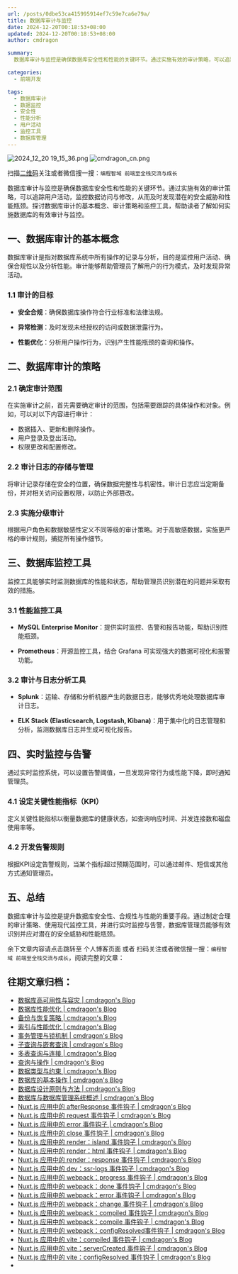 ```yaml
---
url: /posts/0dbe53ca415995914ef7c59e7ca6e79a/
title: 数据库审计与监控
date: 2024-12-20T00:18:53+08:00
updated: 2024-12-20T00:18:53+08:00
author: cmdragon

summary:
  数据库审计与监控是确保数据库安全性和性能的关键环节。通过实施有效的审计策略，可以追踪用户活动，监控数据访问与修改，从而及时发现潜在的安全威胁和性能瓶颈。探讨数据库审计的基本概念、审计策略和监控工具，帮助读者了解如何实施数据库的有效审计与监控。

categories:
  - 前端开发

tags:
  - 数据库审计
  - 数据监控
  - 安全性
  - 性能分析
  - 用户活动
  - 监控工具
  - 数据库管理
---
```


<img src="https://static.cmdragon.cn/blog/images/2024_12_20 19_15_36.png@blog" title="2024_12_20 19_15_36.png" alt="2024_12_20 19_15_36.png"/>

<img src="https://api2.cmdragon.cn/upload/cmder/20250304_012821924.jpg" title="cmdragon_cn.png" alt="cmdragon_cn.png"/>


扫描[二维码](https://api2.cmdragon.cn/upload/cmder/20250304_012821924.jpg)关注或者微信搜一搜：`编程智域 前端至全栈交流与成长`



数据库审计与监控是确保数据库安全性和性能的关键环节。通过实施有效的审计策略，可以追踪用户活动，监控数据访问与修改，从而及时发现潜在的安全威胁和性能瓶颈。探讨数据库审计的基本概念、审计策略和监控工具，帮助读者了解如何实施数据库的有效审计与监控。



## 一、数据库审计的基本概念

数据库审计是指对数据库系统中所有操作的记录与分析，目的是监控用户活动、确保合规性以及分析性能。审计能够帮助管理员了解用户的行为模式，及时发现异常活动。

### 1.1 审计的目标

- **安全合规**：确保数据库操作符合行业标准和法律法规。

- **异常检测**：及时发现未经授权的访问或数据泄露行为。

- **性能优化**：分析用户操作行为，识别产生性能瓶颈的查询和操作。

## 二、数据库审计的策略

### 2.1 确定审计范围

在实施审计之前，首先需要确定审计的范围，包括需要跟踪的具体操作和对象。例如，可以对以下内容进行审计：

- 数据插入、更新和删除操作。
- 用户登录及登出活动。
- 权限更改和配置修改。

### 2.2 审计日志的存储与管理

将审计记录存储在安全的位置，确保数据完整性与机密性。审计日志应当定期备份，并对相关访问设置权限，以防止外部篡改。

### 2.3 实施分级审计

根据用户角色和数据敏感性定义不同等级的审计策略。对于高敏感数据，实施更严格的审计规则，捕捉所有操作细节。

## 三、数据库监控工具

监控工具能够实时监测数据库的性能和状态，帮助管理员识别潜在的问题并采取有效的措施。

### 3.1 性能监控工具

- **MySQL Enterprise Monitor**：提供实时监控、告警和报告功能，帮助识别性能瓶颈。

- **Prometheus**：开源监控工具，结合 Grafana 可实现强大的数据可视化和报警功能。

### 3.2 审计与日志分析工具

- **Splunk**：运输、存储和分析机器产生的数据日志，能够优秀地处理数据库审计日志。

- **ELK Stack (Elasticsearch, Logstash, Kibana)**：用于集中化的日志管理和分析，监测数据库日志并生成可视化报告。

## 四、实时监控与告警

通过实时监控系统，可以设置告警阈值，一旦发现异常行为或性能下降，即时通知管理员。

### 4.1 设定关键性能指标（KPI）

定义关键性能指标以衡量数据库的健康状态，如查询响应时间、并发连接数和磁盘使用率等。

### 4.2 开发告警规则

根据KPI设定告警规则，当某个指标超过预期范围时，可以通过邮件、短信或其他方式通知管理员。

## 五、总结

数据库审计与监控是提升数据库安全性、合规性与性能的重要手段。通过制定合理的审计策略、使用现代监控工具，并进行实时监控与告警，数据库管理员能够有效识别并应对潜在的安全威胁和性能瓶颈。

余下文章内容请点击跳转至 个人博客页面 或者 扫码关注或者微信搜一搜：`编程智域 前端至全栈交流与成长`，阅读完整的文章：


## 往期文章归档：

- [数据库高可用性与容灾 | cmdragon's Blog](https://blog.cmdragon.cn/posts/a93af3924801/)
- [数据库性能优化 | cmdragon's Blog](https://blog.cmdragon.cn/posts/eb7202efbdae/)
- [备份与恢复策略 | cmdragon's Blog](https://blog.cmdragon.cn/posts/0f3edf9550ac/)
- [索引与性能优化 | cmdragon's Blog](https://blog.cmdragon.cn/posts/0fd4e9a4123a/)
- [事务管理与锁机制 | cmdragon's Blog](https://blog.cmdragon.cn/posts/21e8e33b5a0c/)
- [子查询与嵌套查询 | cmdragon's Blog](https://blog.cmdragon.cn/posts/ef7711d5077d/)
- [多表查询与连接 | cmdragon's Blog](https://blog.cmdragon.cn/posts/cbc5ebea2633/)
- [查询与操作 | cmdragon's Blog](https://blog.cmdragon.cn/posts/45016c6a3d2d/)
- [数据类型与约束 | cmdragon's Blog](https://blog.cmdragon.cn/posts/1aff87ac2263/)
- [数据库的基本操作 | cmdragon's Blog](https://blog.cmdragon.cn/posts/541c699d86de/)
- [数据库设计原则与方法 | cmdragon's Blog](https://blog.cmdragon.cn/posts/daf29831e102/)
- [数据库与数据库管理系统概述 | cmdragon's Blog](https://blog.cmdragon.cn/posts/dc1046549846/)
- [Nuxt.js 应用中的 afterResponse 事件钩子 | cmdragon's Blog](https://blog.cmdragon.cn/posts/d64fddbcad54/)
- [Nuxt.js 应用中的 request 事件钩子 | cmdragon's Blog](https://blog.cmdragon.cn/posts/0c461d69ac0d/)
- [Nuxt.js 应用中的 error 事件钩子 | cmdragon's Blog](https://blog.cmdragon.cn/posts/1bd4e4574b1a/)
- [Nuxt.js 应用中的 close 事件钩子 | cmdragon's Blog](https://blog.cmdragon.cn/posts/0bb0cade5fa2/)
- [Nuxt.js 应用中的 render：island 事件钩子 | cmdragon's Blog](https://blog.cmdragon.cn/posts/47bf55a8b641/)
- [Nuxt.js 应用中的 render：html 事件钩子 | cmdragon's Blog](https://blog.cmdragon.cn/posts/0f91c080fd2c/)
- [Nuxt.js 应用中的 render：response 事件钩子 | cmdragon's Blog](https://blog.cmdragon.cn/posts/3ce5250cec36/)
- [Nuxt.js 应用中的 dev：ssr-logs 事件钩子 | cmdragon's Blog](https://blog.cmdragon.cn/posts/1b63f35eebe8/)
- [Nuxt.js 应用中的 webpack：progress 事件钩子 | cmdragon's Blog](https://blog.cmdragon.cn/posts/533d23bcbe61/)
- [Nuxt.js 应用中的 webpack：done 事件钩子 | cmdragon's Blog](https://blog.cmdragon.cn/posts/3e8fa49cbd4b/)
- [Nuxt.js 应用中的 webpack：error 事件钩子 | cmdragon's Blog](https://blog.cmdragon.cn/posts/0fb47ad58e14/)
- [Nuxt.js 应用中的 webpack：change 事件钩子 | cmdragon's Blog](https://blog.cmdragon.cn/posts/43a57e843f48/)
- [Nuxt.js 应用中的 webpack：compiled 事件钩子 | cmdragon's Blog](https://blog.cmdragon.cn/posts/0b6ec5ce3d59/)
- [Nuxt.js 应用中的 webpack：compile 事件钩子 | cmdragon's Blog](https://blog.cmdragon.cn/posts/7336c7f0809e/)
- [Nuxt.js 应用中的 webpack：configResolved事件钩子 | cmdragon's Blog](https://blog.cmdragon.cn/posts/afe62aeeaf6f/)
- [Nuxt.js 应用中的 vite：compiled 事件钩子 | cmdragon's Blog](https://blog.cmdragon.cn/posts/973541933f38/)
- [Nuxt.js 应用中的 vite：serverCreated 事件钩子 | cmdragon's Blog](https://blog.cmdragon.cn/posts/ab7710befd8e/)
- [Nuxt.js 应用中的 vite：configResolved 事件钩子 | cmdragon's Blog](https://blog.cmdragon.cn/posts/1266785cead8/)
-

